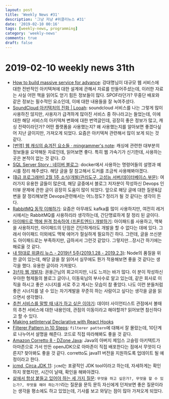 ```yaml
---
layout: post
title: 'Weekly News #31'
description: '그냥 저냥 #위클리뉴스 #31'
date: '2019-02-10 00:16'
tags: [weekly-news, programming]
category: 'weekly-news'
comments: true
draft: false
---
```


# 2019-02-10 weekly news 31th

- [How to build massive service for advance](https://www.slideshare.net/charsyam2/how-to-build-massive-service-for-advance?utm_source=gaerae.com&utm_campaign=%EA%B0%9C%EB%B0%9C%EC%9E%90%EC%8A%A4%EB%9F%BD%EB%8B%A4&utm_medium=social): 강대명님이 대규모 웹 서비스에 대한 전반적인 아키텍쳐에 대한 설계에 관해서 자료를 만들어주셨는데, 이러한 자료는 사실 어떤 책을 읽어도 얻기 힘든 정보들이 많다. SPOF라던가? 무중단 배포와 같은 정보는 필수적인 요소인데, 이에 대한 내용들을 잘 녹여주셨다.
- [SoundCloud 아키텍처의 진화 | Looah](http://www.looah.com/article/view/1652?utm_source=gaerae.com&utm_campaign=%EA%B0%9C%EB%B0%9C%EC%9E%90%EC%8A%A4%EB%9F%BD%EB%8B%A4&utm_medium=social): soundcloud 서비스를 나는 그렇게 많이 사용하진 않지만, 사용자가 급격하게 많아진 서비스 중 하나라고는 들었는데, 이에 대한 해당 서비스의 아키텍쳐 변화에 대한 번역글인데, 굉장히 좋은 정보가 많고, 캐싱 전략이라던가? 어떤 플랫폼을 사용했는지? 왜 사용했는지를 알아보면 좋겠다싶어 지난 글이지만, 가져오게 되었다. 요즘은 아키텍쳐 관련해서 많이 보게 되는 것 같다.
- [[번역] 웹 캐싱의 숨겨진 요소들 · mingrammer's note](https://mingrammer.com/translation-the-hidden-components-of-web-caching/?utm_source=gaerae.com&utm_campaign=%EA%B0%9C%EB%B0%9C%EC%9E%90%EC%8A%A4%EB%9F%BD%EB%8B%A4&utm_medium=social): 캐싱에 관련한 대부분의 정보들을 요약해둔 자료인데, 읽어보면 좋다. 특히 웹 가속기가 신기한데, 사용하는 곳은 본적이 없는 것 같다. :D
- [SQL Server Story : 네이버 블로그](http://sqlmvp.kr/221444003059): docker에서 사용하는 명령어들의 설명과 예시를 정리 해주셨다. 해당 글을 잘 참고해서 도커를 조금씩 사용해봐야겠다.
- [[B급 프로그래머] 2월 1주 소식(개발/관리도구, 고성능 서버/데이터베이스 부문)](http://jhrogue.blogspot.com/2019/02/b-2-1.html): 여러가지 유용한 글들이 많은데, 해당 글중에서 블로그 저자분이 작성하신 Devops 인터뷰 문제에 관한 글이 굉장히 도움이 많이 되었다. 앞으로 해당 글에 대한 질문&답변을 잘 정리해보면 Devops관련해서는 어느정도? 정리가 될 것 같다는 생각이 든다.
- [RabbitMQ 동작 이해하기](https://blog.jonnung.com/rabbitmq/2019/02/06/about-amqp-implementtation-of-rabbitmq/): 요즘은 아무래도 kafka를 많이 사용하지만, 여전히 레거시에서는 RabbitMQ를 사용하리라 생각하는데, 간단명료하게 잘 정리 된 글이다.
- [아이패드로 맥에 원격 접속하여 (프론트엔드) 개발하기](https://adhrinae.github.io/posts/how-to-remotely-connect-with-your-mac-using-ipad): 아이패드를 사용하고, 맥북을 사용하지만, 아이패드의 단점은 간단하게라도 개발을 할 수 없다는 데에 있다. 그래서 아이패드 이외에도 맥북 에어가 절실하게 필요하긴 하다. 그런데, 글을 쓰신분도 아이패드로는 부족하지만, 급하셔서 그런것 같았다. 그렇지만...장시간 하기에는 해로울 것 같다.
- [내 맘대로 위클리 뉴스 - 2019년 5주(2019.1.28 - 2019.2.3)](https://www.sangkon.com/2019/02/06/sigamdream_weekly_2019_5/): Node의 품질을 위한 글이 있는데, 해당 글을 잘 읽어서 실무에도 뭔가 적용해보면 좋을 것 같다는 생각을 했다. 유용한 글이라 가져왔다.
- [3년차 웹 개발자](https://blog.kingbbode.com/posts/who-am-i-3): 권용근님의 회고이지만, 나도 느끼는 바가 많다. 이 분이 작성하신 우아한 형제들의 블로그 글이나, 이동욱님의 부사수로 알고 있는데, 같은 회사로 이직을 하시고 좋은 시너지를 서로 주고 계시는 모습이 참 좋았다. 나도 이런 분들처럼 좋은 시너지를 낼 수 있는 자기계발을 꾸준히 하는 사람이고 싶다는 생각을 글을 읽으면서 생각했다.
- [추천 서비스를 말할 때 내가 하고 싶은 이야기](https://cojette.github.io/recommendationtalk/): 데이터 사이언티스트 관점에서 볼때의 추천 서비스에 대한 내용인데, 관점의 이동이라고 해야할까? 읽어보면 참신하다고 할 수 있다.
- [Making setInterval Declarative with React Hooks](https://overreacted.io/making-setinterval-declarative-with-react-hooks/)
- [Filterer Pattern in 10 Steps](https://www.javacodegeeks.com/2019/02/filterer-pattern-10-steps.html): `filterer pattern`에 대해서 잘 몰랐는데, 10단계로 나누어서 설명을 해준다. 코드로 직접 따라해봐도 좋을 것 같다.
- [Amazon Corretto 8 - DZone Java](https://dzone.com/articles/amazon-corretto-8-1?utm_medium=feed&utm_source=feedpress.me&utm_campaign=Feed:%20dzone%2Fjava): Java의 아버지 제임스 고슬링 아키텍트가 아마존으로 가서 만든 openJDK으로 아마존이 직접 배포한다는 점에서 무엇이 다른지? 찾아봐도 좋을 것 같다. corretto도 java11 버전을 지원하도록 업데이트 될 예정이라고 한다.
- [jcmd, Circa JDK 11](https://www.javacodegeeks.com/2019/02/jcmd-circa-jdk-11.html): `jcmd`는 포괄적인 JDK tool이라고 하는데, 자세하게는 확인 하지 못했지만, 시간이 날때, 확인을 해봐야겠다.
- [삶에서 항상 붙들고 있어야 하는 세 가지 질문](https://ppss.kr/archives/183110): `무엇을 하고 싶은가?, 무엇을 할 수 있는가?, 무엇을 해야 하는가?`라는 질문을 문득 문득 자신에게 던져보면 좋은 질문이라는 생각을 평소에도 하고 있었는데, 기사를 보고 와닿는 점이 많아 가져오게 되었다.

